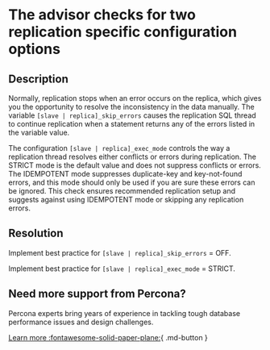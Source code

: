 # The advisor checks for two replication specific configuration options

## Description

Normally, replication stops when an error occurs on the replica, which gives you the opportunity to resolve the inconsistency in the data manually. The variable  `[slave | replica]_skip_errors` causes the replication SQL thread to continue replication when a statement returns any of the errors listed in the variable value.

The configuration `[slave | replica]_exec_mode` controls the way a replication thread resolves either conflicts or errors during replication. The STRICT mode is the default value and does not suppress conflicts or errors. The IDEMPOTENT mode suppresses duplicate-key and key-not-found errors, and this mode should only be used if you are sure these errors can be ignored.
This check ensures recommended replication setup and suggests against using IDEMPOTENT mode or skipping any replication errors.

## Resolution

Implement best practice for `[slave | replica]_skip_errors` = OFF.

Implement best practice for `[slave | replica]_exec_mode` = STRICT.

## Need more support from Percona?

Percona experts bring years of experience in tackling tough database performance issues and design challenges.

[Learn more :fontawesome-solid-paper-plane:](https://per.co.na/subscribe){ .md-button }

